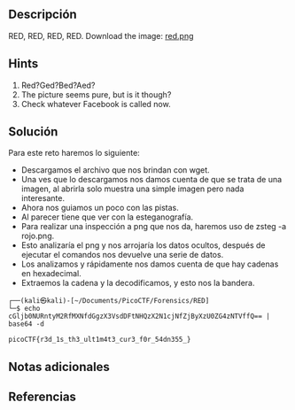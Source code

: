 ## **Descripción**
RED, RED, RED, RED. Download the image: [red.png](https://challenge-files.picoctf.net/c_verbal_sleep/831307718b34193b288dde31e557484876fb84978b5818e2627e453a54aa9ba6/red.png)
## Hints
1. Red?Ged?Bed?Aed?
2. The picture seems pure, but is it though?
3. Check whatever Facebook is called now.
## **Solución** 
Para este reto haremos lo siguiente:
- Descargamos el archivo que nos brindan con wget.
- Una ves que lo descargamos nos damos cuenta de que se trata de una imagen, al abrirla solo muestra una simple imagen pero nada interesante.
- Ahora nos guiamos un poco con las pistas.
- Al parecer tiene que ver con la esteganografía.
- Para realizar una inspección a png que nos da, haremos uso de zsteg -a rojo.png.
- Esto analizaría el png y nos arrojaría los datos ocultos, después de ejecutar el comandos nos devuelve una serie de datos.
- Los analizamos y rápidamente nos damos cuenta de que hay cadenas en hexadecimal.
- Extraemos la cadena y la decodificamos, y esto nos la bandera.


```
┌──(kali㉿kali)-[~/Documents/PicoCTF/Forensics/RED]
└─$ echo cGljb0NURntyM2RfMXNfdGgzX3VsdDFtNHQzX2N1cjNfZjByXzU0ZG4zNTVffQ== | base64 -d  

picoCTF{r3d_1s_th3_ult1m4t3_cur3_f0r_54dn355_} 

```

## **Notas adicionales**

## **Referencias**